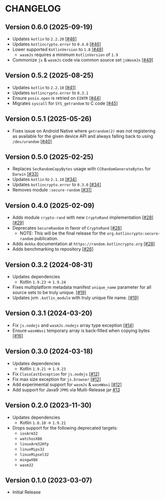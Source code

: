 # CHANGELOG

## Version 0.6.0 (2025-09-19)
 - Updates `kotlin` to `2.2.20` [[#46]][46]
 - Updates `kotlincrypto.error` to `0.4.0` [[#46]][46]
 - Lower supported `KotlinVersion` to `1.8` [[#48]][48]
     - `wasmJs` requires a minimum `KotlinVersion` of `1.9`
 - Commonize `js` & `wasmJs` code via common source set `jsWasmJs` [[#49]][49]

## Version 0.5.2 (2025-08-25)
 - Updates `kotlin` to `2.2.10` [[#41]][41]
 - Updates `kotlincrypto.error` to `0.3.1`
 - Ensure `posix.open` is retried on `EINTR` [[#44]][44]
 - Migrates `syscall` for `SYS_getrandom` to C code [[#45]][45]

## Version 0.5.1 (2025-05-26)
 - Fixes issue on Android Native where `getrandom(2)` was not registering as available for 
   the given device API and always falling back to using `/dev/urandom` [[#40]][40]

## Version 0.5.0 (2025-02-25)
 - Replaces `SecRandomCopyBytes` usage with `CCRandomGenerateBytes` for `Darwin` [[#33]][33]
 - Updates `kotlin` to `2.1.10` [[#34]][34]
 - Updates `kotlincrypto.error` to `0.3.0` [[#34]][34]
 - Removes module `:secure-random` [[#31]][31]

## Version 0.4.0 (2025-02-09)
 - Adds module `crypto-rand` with new `CryptoRand` implementation [[#28]][28] [[#29]][29]
 - Deprecates `SecureRandom` in favor of `CryptoRand` [[#28]][28]
     - NOTE: This will be the final release for the `org.kotlincrypto:secure-random` publication.
 - Adds `dokka` documentation at `https://random.kotlincrypto.org` [[#28]][28]
 - Adds benchmarking to repository [[#26]][26]

## Version 0.3.2 (2024-08-31)
 - Updates dependencies
     - Kotlin `1.9.23` -> `1.9.24`
 - Fixes multiplatform metadata manifest `unique_name` parameter for 
   all source sets to be truly unique. [[#19]][19]
 - Updates jvm `.kotlin_module` with truly unique file name. [[#19]][19]

## Version 0.3.1 (2024-03-20)
 - Fix `js.nodejs` and `wasmJs.nodejs` array type exception [[#14]][14]
 - Ensure `wasmWasi` temporary array is back-filled when copying bytes [[#16]][16]

## Version 0.3.0 (2024-03-18)
 - Updates dependencies
     - Kotlin `1.9.21` -> `1.9.23`
 - Fix `ClassCastException` for `js.nodejs` [[#12]][12]
 - Fix max size exception for `js.browser` [[#12]][12]
 - Add experimental support for `wasmJs` & `wasmWasi` [[#12]][12]
 - Add support for Java9 `JPMS` via Multi-Release jar [#13][13]

## Version 0.2.0 (2023-11-30)
 - Updates dependencies
     - Kotlin `1.8.10` -> `1.9.21`
 - Drops support for the following deprecated targets:
     - `iosArm32`
     - `watchosX86`
     - `linuxArm32Hfp`
     - `linuxMips32`
     - `linuxMipsel32`
     - `mingwX86`
     - `wasm32`

## Version 0.1.0 (2023-03-07)
 - Initial Release

[12]: https://github.com/KotlinCrypto/random/pull/12
[13]: https://github.com/KotlinCrypto/random/pull/13
[14]: https://github.com/KotlinCrypto/random/pull/14
[16]: https://github.com/KotlinCrypto/random/pull/16
[19]: https://github.com/KotlinCrypto/random/pull/19
[26]: https://github.com/KotlinCrypto/random/pull/26
[28]: https://github.com/KotlinCrypto/random/pull/28
[29]: https://github.com/KotlinCrypto/random/pull/29
[31]: https://github.com/KotlinCrypto/random/pull/31
[33]: https://github.com/KotlinCrypto/random/pull/33
[34]: https://github.com/KotlinCrypto/random/pull/34
[40]: https://github.com/KotlinCrypto/random/pull/40
[41]: https://github.com/KotlinCrypto/random/pull/41
[44]: https://github.com/KotlinCrypto/random/pull/44
[45]: https://github.com/KotlinCrypto/random/pull/45
[46]: https://github.com/KotlinCrypto/random/pull/46
[48]: https://github.com/KotlinCrypto/random/pull/48
[49]: https://github.com/KotlinCrypto/random/pull/49

